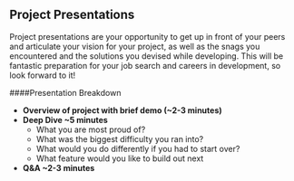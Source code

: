 ## Project Presentations

Project presentations are your opportunity to get up in front of your peers and articulate your vision for your project, as well as the snags you encountered and the solutions you devised while developing. This will be fantastic preparation for your job search and careers in development, so look forward to it!

####Presentation Breakdown
- __Overview of project with brief demo (~2-3 minutes)__
- __Deep Dive ~5 minutes__
  - What you are most proud of?
  - What was the biggest difficulty you ran into?
  - What would you do differently if you had to start over?
  - What feature would you like to build out next
- __Q&A ~2-3 minutes__
